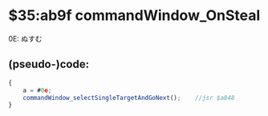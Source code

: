﻿
# $35:ab9f commandWindow_OnSteal	

<summary>0E: ぬすむ</summary>

## (pseudo-)code:
```js
{
	a = #0e;
	commandWindow_selectSingleTargetAndGoNext();	//jsr $a848
}
```




